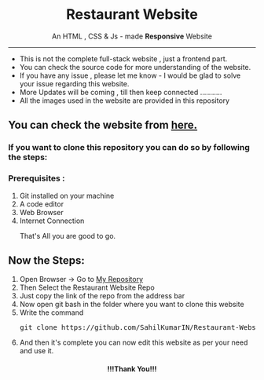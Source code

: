 <h1 align="center">Restaurant Website</h1>
<p align="center">An HTML , CSS & Js - made <strong>Responsive</strong> Website</p>
<hr>

- This is not the complete full-stack website , just a frontend part.
- You can check the source code for more understanding of the website.
- If you have any issue , please let me know - I would be glad to solve your issue regarding this website.
- More Updates will be coming , till then keep connected ...........
- All the images used in the website are provided in this repository
  
<h2>You can check the website from <a href="" target="_blank">here.</a></h2>

### If you want to clone this repository you can do so by following the steps:
<h3>Prerequisites :</h3>
<ol>
  <li>Git installed on your machine</li>
  <li>A code editor</li>
  <li>Web Browser</li>
  <li>Internet Connection</li>
  <p>That's All you are good to go.</p>
</ol>

<h2>Now the Steps:</h2>
<ol>
  <li>Open Browser -> Go to <a href="https://github.com/SahilKumarIN">My Repository</a></li>
  <li>Then Select the Restaurant Website Repo </li>
  <li>Just copy the link of the repo from the address bar</li>
  <li>Now open git bash in the folder where you want to clone this website</li>
  <li>Write the command</li>
  <pre>git clone https://github.com/SahilKumarIN/Restaurant-Website</pre>
  <li>And then it's complete you can now edit this website as per your need and use it.</li>
</ol>

<h4 align="center">!!!Thank You!!!</h4>
